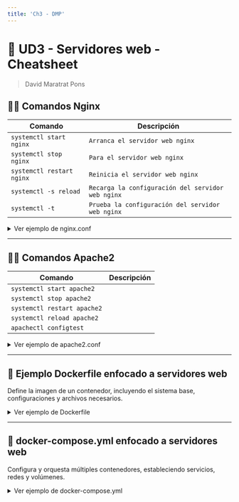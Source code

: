 ```yaml
---
title: 'Ch3 - DMP'
---
```

# 📝 UD3 - Servidores web - Cheatsheet

> David Maratrat Pons

## 🧑‍💻 Comandos Nginx

| Comando                   | Descripción                                       |
|---------------------------|---------------------------------------------------|
| `systemctl start nginx`   | `Arranca el servidor web nginx`                   |
| `systemctl stop nginx`    | `Para el servidor web nginx`                      |
| `systemctl restart nginx` | `Reinicia el servidor web nginx`                  |
| `systemctl -s reload`     | `Recarga la configuración del servidor web nginx` |
| `systemctl -t`            | `Prueba la configuración del servidor web nginx`  |

<details>
<summary>Ver ejemplo de nginx.conf</summary>
<pre>
worker_processes auto;

events {
    worker_connections 1024;
}

http {
    server {
        listen 80;
        server_name example.com;
        location / {
            root /usr/share/nginx/html;
            index index.html;
        }
        location /api/ {
            proxy_pass http://backend:5000;
            proxy_set_header Host $host;
            proxy_set_header X-Real-IP $remote_addr;
        }
    }
}
</pre>
</details>

---

## 🧑‍💻 Comandos Apache2

| Comando                     | Descripción                                                        |
|-----------------------------|--------------------------------------------------------------------|
| `systemctl start apache2`   |                                                                    |
| `systemctl stop apache2`    |                                                                    |
| `systemctl restart apache2` |                                                                    |
| `systemctl reload apache2`  |                                                                    |
| `apachectl configtest`      |                                                                    |

<details>
<summary>Ver ejemplo de apache2.conf</summary>
<pre>
<VirtualHost *:80>
    ServerName example.com
    DocumentRoot /var/www/html

    <Directory \/var/www/html>
        AllowOverride All
        Require all granted
    </Directory>

    ErrorLog ${APACHE_LOG_DIR}/error.log
    CustomLog ${APACHE_LOG_DIR}/access.log combined
<\/VirtualHost>

<VirtualHost *:443>
    ServerName example.com

    SSLEngine on
    SSLCertificateFile /etc/ssl/certs/server.crt
    SSLCertificateKeyFile /etc/ssl/private/server.key

    DocumentRoot /var/www/html
    <Directory /var/www/html>
        AllowOverride All
        Require all granted
    </Directory>

    ErrorLog ${APACHE_LOG_DIR}/error.log
    CustomLog ${APACHE_LOG_DIR}/access.log combined
</VirtualHost>
</pre>
</details>

---

## 📄 Ejemplo Dockerfile enfocado a servidores web

Define la imagen de un contenedor, incluyendo el sistema base, configuraciones y archivos necesarios.

<details>
<summary>Ver ejemplo de Dockerfile</summary>
<pre>
# Dockerfile para un servidor Nginx
FROM nginx:latest

# Copiar archivo de configuración personalizado
COPY nginx.conf /etc/nginx/nginx.conf

# Copiar contenido de la web
COPY ./html /usr/share/nginx/html

# Exponer el puerto
EXPOSE 80

# Iniciar el servidor
CMD \["nginx", "-g", "daemon off;"]
</pre>
</details>

---

## 📄 docker-compose.yml enfocado a servidores web

Configura y orquesta múltiples contenedores, estableciendo servicios, redes y volúmenes.

<details>
<summary>Ver ejemplo de docker-compose.yml</summary>
<pre>
version: '3.9'
services:
  web:
    image: nginx:latest
    ports:
      - "8080:80"
    volumes:
      - ./nginx.conf:/etc/nginx/nginx.conf
      - ./html:/usr/share/nginx/html
    networks:
      - webnet
  db:
    image: mysql:8
    environment:
      MYSQL_ROOT_PASSWORD: example
      MYSQL_DATABASE: appdb
      MYSQL_USER: appuser
      MYSQL_PASSWORD: apppass
    ports:
      - "3306:3306"
    volumes:
      - db_data:/var/lib/mysql
    networks:
      - webnet
networks:
  webnet:
    driver: bridge
volumes:
  db_data:
</pre>
</details>